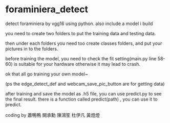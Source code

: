 # foraminiera_detect
detect foraminiera by vgg16 using python.
also include a model i build


you need to create two folders to put the training data and testing data.

then under each folders you need too create classes folders, and put your pictures in to the folders.

before training the model, you need to check the fit setting(main.py line 58-60) is suitable for your hardware otherwise it may lead to crash.

ok that all go training your own model~



(ps the edge_detect_def and webcam_save_pic_button are for getting data)



after training and save the model as .h5 file, you can use predict.py to see the final result.
there is a function called predict(path) , you can use it to predict.
























coding by 蕭鴨鴨 闕承勳 陳鴻笙 杜伊凡 黃燈燈
